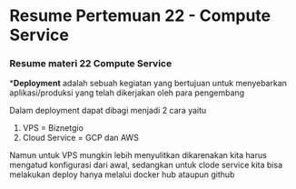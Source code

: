 # Resume Pertemuan 22 - Compute Service

### Resume materi  22 Compute Service

***Deployment** adalah  sebuah kegiatan yang bertujuan untuk menyebarkan aplikasi/produksi yang telah dikerjakan oleh para pengembang

Dalam deployment dapat dibagi menjadi 2 cara yaitu
1. VPS = Biznetgio
2. Cloud Service = GCP dan AWS

Namun untuk VPS mungkin lebih menyulitkan dikarenakan kita harus mengatud konfigurasi dari awal, sedangkan untuk clode service kita bisa melakukan deploy hanya melalui docker hub ataupun github